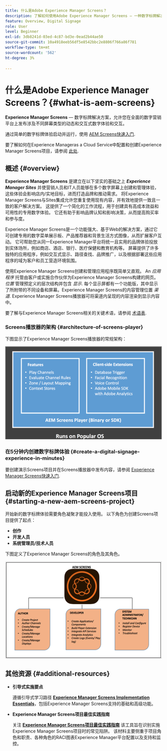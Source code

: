 ```yaml
---
title: 什么是Adobe Experience Manager Screens？
description: 了解如何使用Adobe Experience Manager Screens — 一种数字标牌解决方案 — 它允许您在全面的数字营销平台上发布涉及各种屏幕的动态和交互式数字体验和交互。
feature: Overview, Digital Signage
role: User
level: Beginner
exl-id: 3db8241d-03ed-4c87-bd3e-0ead2b44ae50
source-git-commit: 10a4918eeb56df5e8542bbc2e8806f766a86f781
workflow-type: tm+mt
source-wordcount: '562'
ht-degree: 3%

---
```


# 什么是Adobe Experience Manager Screens？{#what-is-aem-screens}

**Experience Manager Screens**  — 数字标牌解决方案，允许您在全面的数字营销平台上发布涉及不同屏幕类型的动态和交互式数字体验和交互。

通过简单的数字标牌体验启动并运行，使用 [AEM Screens快速入门](kickstart-for-aem-screens.md).

要了解如何在Experience Manageras a Cloud Service中配置和创建Experience Manager Screens项目，请参阅 [此处](https://experienceleague.adobe.com/docs/experience-manager-cloud-service/content/screens-as-cloud-service/home.html).

## 概述 {#overview}

**Experience Manager Screens** 是建立在以下坚实的基础之上 ***Experience Manager Sites*** 并使营销人员和IT人员能够在多个数字屏幕上创建和管理体验，这些体验会影响店内/实地目标，进而打造品牌和推动需求。 将Experience Manager Screens与Sites集成允许您重复使用现有内容，并有效地提供一致且一致的客户解决方案。 这提供了一个简化的工作流程，用于创建具有高成本效益和可用性的专用数字体验。 它还有助于影响品牌认知和影响决策，从而提高购买率和参与度。

Experience Manager Screens是一个功能强大、基于Web的解决方案，通过它可创建专用的数字菜单展示板、产品推荐器和背景生活方式图像，从而扩展客户互动。 它可帮助您从同一Experience Manager平台将统一且实用的品牌体验投放到实体场所，例如商店、酒店、银行、医疗保健和教育机构等。 屏幕提供了许多独特的应用程序，例如交互式显示、路径查找、品牌推广，以及根据部署这些应用程序的域为客户和员工营造环境氛围。

使用Experience Manager Screens创建和管理应用程序既简单又直观。 An *应用程序* 托管由客户或实施合作伙伴为Experience Manager Screens构建的网页。 *位置* 管理预定义的层次结构并包含 *显示*. 每个显示屏都有一个功能版，其中显示了所附带的不同设备和屏幕。Experience Manager Screens的内容管理位置 *渠道*. Experience Manager Screens播放器可将渠道内呈现的内容渲染到显示内容中。

要了解与Experience Manager Screens相关的关键术语，请参阅 [术语表](screens-glossary.md).

### Screens播放器的架构 {#architecture-of-screens-player}

下图显示了Experience Manager Screens播放器的常规架构：

![chlimage_1-29](assets/chlimage_1-29.png)

### 在5分钟内创建数字标牌体验 {#create-a-digital-signage-experience-in-minutes}

要创建演示Screens项目并在Screens播放器中发布内容，请参阅 [Experience Manager Screens快速入门](kickstart-for-aem-screens.md).

## 启动新的Experience Manager Screens项目 {#starting-a-new-aem-screens-project}

开始新的数字标牌体验需要角色凝聚才能投入使用。 以下角色为创建Screens项目提供了起点：

* **创作**
* **开发人员**
* **系统管理员/技术人员**

下图定义了Experience Manager Screens的角色及其角色。

![chlimage_1-30](assets/chlimage_1-30.png)


## 其他资源 {#additional-resources}

* **引导式实施要点**

   遵循引导式学习路径 **[Experience Manager Screens Implementation Essentials](https://experienceleague.adobe.com/?launch=AEM-7a)**，包括Experience Manager Screens支持的基础和高级功能。

* **Experience Manager Screens项目最佳实践指南**

   关注 **[Experience Manager Screens项目最佳实践指南](/help/using/about-guide.md)** 该工具旨在识别实施Experience Manager Screens项目时的常见陷阱。 该材料主要侧重于项目角色和职责、各种角色的RACI图表Experience Manager平台配置以及支持和监控。

<!-- DEAD LINK * **New Adobe Customer Support Experience**

   Follow **[Customer One for Enterprise Help](https://docs.adobe.com/content/help/en/customer-one/using/home.htmlhome.html#)** to learn more about Admin Console Support tickets. -->
